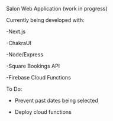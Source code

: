 Salon Web Application (work in progress)

Currently being developed with: 

-Next.js

-ChakraUI

-Node/Express

-Square Bookings API

-Firebase Cloud Functions

To Do: 

- Prevent past dates being selected

- Deploy cloud functions

